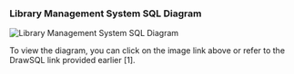### Library Management System SQL Diagram

![Library Management System SQL Diagram](library-management-system-diagram.png)

To view the diagram, you can click on the image link above or refer to the DrawSQL link provided earlier [1].
